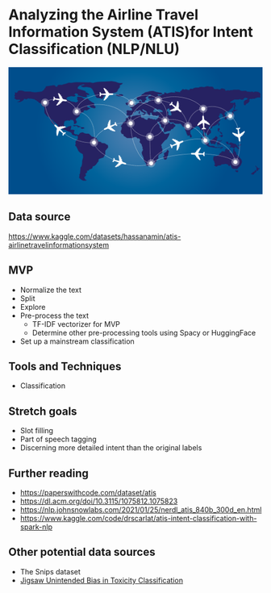 # Analyzing the Airline Travel Information System (ATIS)for Intent Classification (NLP/NLU)

![airline route map](airlines.png)

## Data source
https://www.kaggle.com/datasets/hassanamin/atis-airlinetravelinformationsystem

## MVP
- Normalize the text
- Split
- Explore
- Pre-process the text
    - TF-IDF vectorizer for MVP
    - Determine other pre-processing tools using Spacy or HuggingFace
- Set up a mainstream classification

## Tools and Techniques
- Classification

## Stretch goals
- Slot filling
- Part of speech tagging
- Discerning more detailed intent than the original labels

## Further reading
- https://paperswithcode.com/dataset/atis
- https://dl.acm.org/doi/10.3115/1075812.1075823
- https://nlp.johnsnowlabs.com/2021/01/25/nerdl_atis_840b_300d_en.html
- https://www.kaggle.com/code/drscarlat/atis-intent-classification-with-spark-nlp

## Other potential data sources
- The Snips dataset
- [Jigsaw Unintended Bias in Toxicity Classification](https://www.kaggle.com/competitions/jigsaw-unintended-bias-in-toxicity-classification/overview)